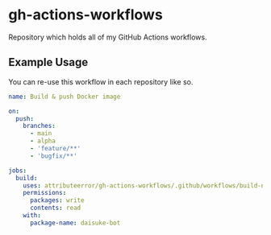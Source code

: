 # gh-actions-workflows
Repository which holds all of my GitHub Actions workflows.

## Example Usage
You can re-use this workflow in each repository like so.

```yaml
name: Build & push Docker image

on:
  push:
    branches:
      - main
      - alpha
      - 'feature/**'
      - 'bugfix/**'

jobs:
  build:
    uses: attributeerror/gh-actions-workflows/.github/workflows/build-node-docker-image.yaml@main
    permissions:
      packages: write
      contents: read
    with:
      package-name: daisuke-bot
```